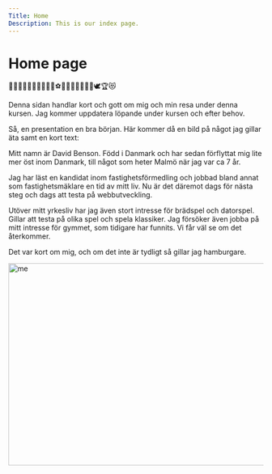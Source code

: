 ```yaml
---
Title: Home
Description: This is our index page.
---
```


Home page
==========================


🩷💀🫱🏿‍🫲🏻🌴🐢🐐🍄⚽🫧👑📸🪼👀🚨🏡🕊️🏆😻

Denna sidan handlar kort och gott om mig och min resa under denna kursen. Jag kommer uppdatera löpande under kursen och efter behov.

Så, en presentation en bra början. Här kommer då en bild på något jag gillar äta samt en kort text: 

Mitt namn är David Benson. Född i Danmark och har sedan förflyttat mig lite mer öst inom Danmark, till något som heter Malmö när jag var ca 7 år. 

Jag har läst en kandidat inom fastighetsförmedling och jobbad bland annat som fastighetsmäklare en tid av mitt liv. Nu är det däremot dags för nästa steg och dags att testa på webbutveckling.

Utöver mitt yrkesliv har jag även stort intresse för brädspel och datorspel. Gillar att testa på olika spel och spela klassiker. Jag försöker även jobba på mitt intresse för gymmet, som tidigare har funnits. Vi får väl se om det återkommer.

Det var kort om mig, och om det inte är tydligt så gillar jag hamburgare.



<img src="%assets_url%/img/manyburg.jpg" alt="me" width="800" height="400">
